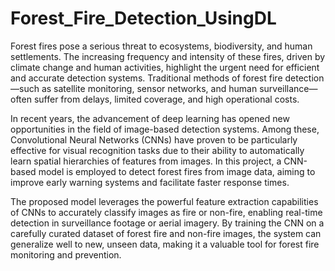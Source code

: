 # Forest_Fire_Detection_UsingDL  


Forest fires pose a serious threat to ecosystems, biodiversity, and human settlements. The increasing frequency and intensity of these fires, driven by climate change and human activities, highlight the urgent need for efficient and accurate detection systems. Traditional methods of forest fire detection—such as satellite monitoring, sensor networks, and human surveillance—often suffer from delays, limited coverage, and high operational costs.

In recent years, the advancement of deep learning has opened new opportunities in the field of image-based detection systems. Among these, Convolutional Neural Networks (CNNs) have proven to be particularly effective for visual recognition tasks due to their ability to automatically learn spatial hierarchies of features from images. In this project, a CNN-based model is employed to detect forest fires from image data, aiming to improve early warning systems and facilitate faster response times.

The proposed model leverages the powerful feature extraction capabilities of CNNs to accurately classify images as fire or non-fire, enabling real-time detection in surveillance footage or aerial imagery. By training the CNN on a carefully curated dataset of forest fire and non-fire images, the system can generalize well to new, unseen data, making it a valuable tool for forest fire monitoring and prevention.
